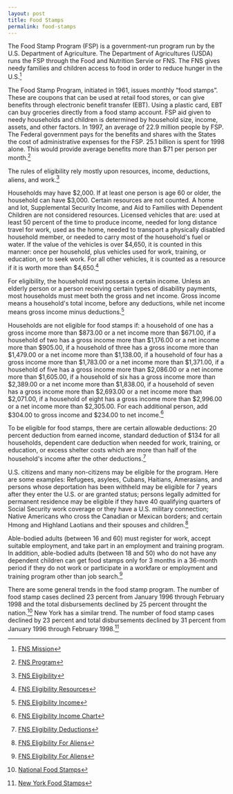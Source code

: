```yaml
---
layout: post
title: Food Stamps
permalink: food-stamps
---
```


The Food Stamp Program (FSP) is a government-run program run by the U.S. Department of Agriculture. The Department of Agricultures (USDA) runs the FSP through the Food and Nutrition Servie or FNS. The FNS gives needy families and children access to food in order to reduce hunger in the U.S.[^fn-mission]

The Food Stamp Program, initiated in 1961, issues monthly “food stamps”. These are coupons that can be used at retail food stores, or can give benefits through electronic benefit transfer (EBT). Using a plastic card, EBT can buy groceries directly from a food stamp account. FSP aid given to needy households and children is determined by household size, income, assets, and other factors. In 1997, an average of 22.9 million people by FSP. The Federal government pays for the benefits and shares with the States the cost of administrative expenses for the FSP. 25.1 billion is spent for 1998 alone. This would provide average benefits more than $71 per person per month.[^fn-program]

The rules of eligibility rely mostly upon resources, income, deductions, aliens, and work.[^fn-eligibility]

Households may have $2,000. If at least one person is age 60 or older, the household can have $3,000. Certain resources are not counted. A home and lot, Supplemental Security Income, and Aid to Families with Dependent Children are not considered resources. Licensed vehicles that are: used at least 50 percent of the time to produce income, needed for long distance travel for work, used as the home, needed to transport a physically disabled household member, or needed to carry most of the household's fuel or water. If the value of the vehicles is over $4,650, it is counted in this manner: once per household, plus vehicles used for work, training, or education, or to seek work. For all other vehicles, it is counted as a resource if it is worth more than $4,650.[^fn-elig_resources]

For eligibility, the household must possess a certain income. Unless an elderly person or a person receiving certain types of disability payments, most households must meet both the gross and net income. Gross income means a household's total income, before any deductions, while net income means gross income minus deductions.[^fn-elig_income]

Households are not eligible for food stamps if: a household of one has a gross income more than $873.00 or a net income more than $671.00, if a household of two has a gross income more than $1,176.00 or a net income more than $905.00, if a household of three has a gross income more than $1,479.00 or a net income more than $1,138.00, if a household of four has a gross income more than $1,783.00 or a net income more than $1,371.00, if a household of five has a gross income more than $2,086.00 or a net income more than $1,605.00, if a household of six has a gross income more than $2,389.00 or a net income more than $1,838.00, if a household of seven has a gross income more than $2,693.00 or a net income more than $2,071.00, if a household of eight has a gross income more than $2,996.00 or a net income more than $2,305.00. For each additional person, add $304.00 to gross income and $234.00 to net income.[^fn-elig_income_chart]

To be eligible for food stamps, there are certain allowable deductions: 20 percent deduction from earned income, standard deduction of $134 for all households, dependent care deduction when needed for work, training, or education, or excess shelter costs which are more than half of the household's income after the other deductions.[^fn-elig_deductions]

U.S. citizens and many non-citizens may be eligible for the program. Here are some examples: Refugees, asylees, Cubans, Haitians, Amerasians, and persons whose deportation has been withheld may be eligible for 7 years after they enter the U.S. or are granted status; persons legally admitted for permanent residence may be eligible if they have 40 qualifying quarters of Social Security work coverage or they have a U.S. military connection; Native Americans who cross the Canadian or Mexican borders; and certain Hmong and Highland Laotians and their spouses and children.[^fn-elig_aliens]

Able-bodied adults (between 16 and 60) must register for work, accept suitable employment, and take part in an employment and training program. In addition, able-bodied adults (between 18 and 50) who do not have any dependent children can get food stamps only for 3 months in a 36-month period if they do not work or participate in a workfare or employment and training program other than job search.[^fn-elig_aliens]

There are some general trends in the food stamp program. The number of food stamp cases declined 23 percent from January 1996 through February 1998 and the total disbursements declined by 25 percent throught the nation.[^fn-national_stamps] New York has a similar trend. The number of food stamp cases declined by 23 percent and total disbursements declined by 31 percent from January 1996 through February 1998.[^fn-ny_stamps]

[^fn-mission]: [FNS Mission](http://www.fns.usda.gov/fns/menu/about/mission/state.htm)
[^fn-program]: [FNS Program](http://www.fns.usda.gov/fns/menu/about/PROGRAMS/PROGRAMS.htm)
[^fn-eligibility]: [FNS Eligibility](http://www.fns.usda.gov/fsp/MENU/APPS/ELIGIBILITY/ELIG.HTM)
[^fn-elig_resources]: [FNS Eligibility Resources](http://www.fns.usda.gov/fsp/MENU/APPS/ELIGIBILITY/resources/resources.htm)
[^fn-elig_income]: [FNS Eligibility Income](http://www.fns.usda.gov/fsp/MENU/APPS/ELIGIBILITY/income/income.htm)
[^fn-elig_income_chart]: [FNS Eligibility Income Chart](http://www.fns.usda.gov/fsp/charts/incomechart.htm)
[^fn-elig_deductions]: [FNS Eligibility Deductions](http://www.fns.usda.gov/fsp/MENU/APPS/ELIGIBILITY/deductions/deductions.htm)
[^fn-elig_aliens]: [FNS Eligibility For Aliens](http://www.fns.usda.gov/fsp/MENU/APPS/ELIGIBILITY/Work_and_Aliens/Work_and_Aliens.HTM)
[^fn-national_stamps]: [National Food Stamps](http://info.fmi.org/foodstamps/national.htm)
[^fn-ny_stamps]: [New York Food Stamps](http://info.fmi.org/foodstamps/ny.htm)
